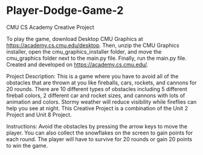 # Player-Dodge-Game-2
CMU CS Academy Creative Project

To play the game, download Desktop CMU Graphics at https://academy.cs.cmu.edu/desktop. Then, unzip the CMU Graphics installer, open the cmu_graphics_installer folder, and move the cmu_graphics folder next to the main.py file. Finally, run the main.py file.
Created and developed on https://academy.cs.cmu.edu/.

Project Description: This is a game where you have to avoid all of the obstacles
that are thrown at you like fireballs, cars, rockets, and cannons for 20 rounds.
There are 10 different types of obstacles including 5 different fireball colors,
2 different car and rocket sizes, and cannons with lots of animation and colors.
Stormy weather will reduce visibility while fireflies can help you see at night.
This Creative Project is a combination of the Unit 2 Project and Unit 8 Project.

Instructions: Avoid the obstacles by pressing the arrow keys to move the player.
You can also collect the snowflakes on the screen to gain points for each round.
The player will have to survive for 20 rounds or gain 20 points to win the game.
